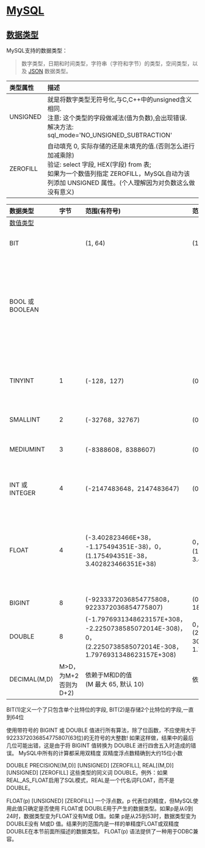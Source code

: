 # [MySQL](https://github.com/Summer-Felix/Database/blob/master/MySQL/MySQL-Readme.md) #

## [数据类型](https://dev.mysql.com/doc/refman/5.7/en/data-types.html) ##

MySQL支持的数据类型：
  > 数字类型，日期和时间类型，字符串（字符和字节）的类型，空间类型，以及 [JSON](https://dev.mysql.com/doc/refman/5.7/en/json.html) 数据类型。

| 类型属性 | 描述|
| :------ | :------ |
UNSIGNED | 就是将数字类型无符号化,与C,C++中的unsigned含义相同. <br /> 注意: 这个类型的字段做减法(值为负数),会出现错误. <br /> 解决方法: sql_mode='NO_UNSIGNED_SUBTRACTION'
ZEROFILL | 自动填充 0, 实际存储的还是未填充的值.(否则怎么进行加减乘除) <br /> 验证: select 字段, HEX(字段) from 表; <br /> 如果为一个数值列指定 ZEROFILL，MySQL自动为该列添加 UNSIGNED 属性。(个人理解因为对负数这么做没有意义)

| 数据类型 | 字节 | 范围(有符号) | 范围(无符号) | 用途 |
| :------ | :------ | :------ | :------ | :------ |
[数值类型](https://dev.mysql.com/doc/refman/5.7/en/numeric-type-overview.html) |
BIT | | (1, 64) | (1, 64) | 存储比特值
BOOL 或 BOOLEAN | | | | 零值被认为是假的。 <br /> 非零值被认为是正确的
TINYINT | 1 | (-128，127) | (0，255) | 非常小的整数 <br /> 或 存储 真假
SMALLINT | 2 | (-32768，32767) | (0，65535) | 小的整数
MEDIUMINT | 3 | (-8388608，8388607) | (0，16777215) | 中等大小的整数
INT 或 INTEGER | 4 | (-2147483648，2147483647) | (0，4294967295) | 正常大小的整数
FLOAT | 4 | (-3.402823466E+38， <br /> -1.175494351E-38)，0， <br /> (1.175494351E-38， <br /> 3.402823466351E+38) | 0， <br /> (1.175494351E-38， <br /> 3.402 823466E+38) | 单精度浮点数值 <br /> (计算可能有偏差)
BIGINT | 8 | (-9233372036854775808， <br /> 9223372036854775807) | (0， <br /> 18446744073709551615) | 大的整数
DOUBLE | 8 | (-1.7976931348623157E+308， <br /> -2.2250738585072014E-308)， <br /> 0， <br /> (2.2250738585072014E-308， <br /> 1.7976931348623157E+308) | 0， <br /> (2.2250738585072014E-308， <br /> 1.7976931348623157E+308) | 双精度浮点数值
DECIMAL(M,D) | M>D，为M+2 <br /> 否则为D+2)  | 依赖于M和D的值 <br /> (M 最大 65, 默认 10) | 依赖于M和D的值 | 小数值 <br /> 定点计算


BIT(1)定义一个了只包含单个比特位的字段, BIT(2)是存储2个比特位的字段,一直到64位

使用带符号的 BIGINT 或 DOUBLE 值进行所有算法，除了位函数，不应使用大于 9223372036854775807(63位)的无符号的大整数!
如果这样做，结果中的最后几位可能出错，这是由于将 BIGINT 值转换为 DOUBLE 进行四舍五入时造成的错误。
MySQL中所有的计算都采用双精度    双精度浮点数精确到大约15位小数

DOUBLE PRECISION[(M,D)] [UNSIGNED] [ZEROFILL], REAL[(M,D)] [UNSIGNED] [ZEROFILL]
这些类型的同义词 DOUBLE。例外：如果 REAL_AS_FLOAT启用了SQL模式，REAL是一个代名词FLOAT，而不是 DOUBLE。

FLOAT(p) [UNSIGNED] [ZEROFILL]
一个浮点数。p 代表位的精度，但MySQL使用此值只确定是否使用 FLOAT或 DOUBLE用于产生的数据类型。如果p是从0到24时，数据类型变为FLOAT没有M或 D值。如果 p是从25到53时，数据类型变为DOUBLE没有 M或D 值。结果列的范围内是一样的单精度FLOAT或双精度DOUBLE在本节前面所描述的数据类型。
FLOAT(p) 语法提供了一种用于ODBC兼容。

